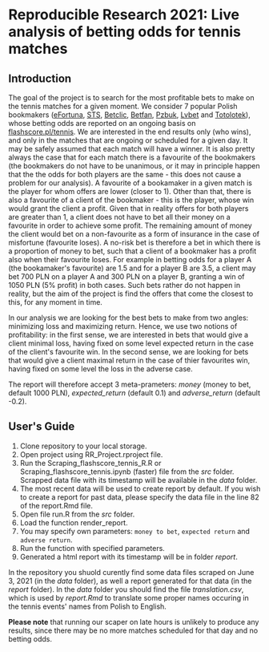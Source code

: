 # Reproducible Research 2021: Live analysis of betting odds for tennis matches

## Introduction

The goal of the project is to search for the most profitable bets to make on the tennis matches for a given moment. 
We consider 7 popular Polish bookmakers ([eFortuna](https://www.efortuna.pl/), [STS](https://www.sts.pl/), [Betclic](https://www.betclic.pl/), 
[Betfan](https://betfan.pl/zaklady-bukmacherskie), [Pzbuk](https://www.pzbuk.pl/pl), [Lvbet](https://lvbet.pl/pl/) and 
[Totolotek](https://www.totolotek.pl/pl)), whose betting odds are reported on an ongoing basis on [flashscore.pl/tennis](flashscore.pl/tennis). 
We are interested in the end results only (who wins), and only in the matches that are ongoing or scheduled for a given day. It may be safely assumed 
that each match will have a winner. It is also pretty always the case that for each match there is a favourite of the bookmakers (the bookmakers do not 
have to be unanimous, or it may in principle happen that the the odds for both players are the same - this does not cause a problem for our analysis). 
A favourite of a bookamaker in a given match is the player for whom offers are lower (closer to 1). Other than that, there is also a favourite of a client 
of the bookmaker - this is the player, whose win would grant the client a profit. Given that in reality offers for both players are greater than 1, a client 
does not have to bet all their money on a favourite in order to achieve some profit. The remaining amount of money the client would bet on a non-favourite as a 
form of insurance in the case of misfortune (favourite loses). A no-risk bet is therefore a bet in which there is a proportion of money to bet, such that a 
client of a bookmaker has a profit also when their favourite loses. For example in betting odds for a player A (the bookamaker's favourite) are 1.5 and for a 
player B are 3.5, a client may bet 700 PLN on a player A and 300 PLN on a player B, granting a win of 1050 PLN (5% profit) in both cases. Such bets rather do 
not happen in reality, but the aim of the project is find the offers that come the closest to this, for any moment in time.

In our analysis we are looking for the best bets to make from two angles: minimizing loss and maximizing return. Hence, we use two notions of 
profitability: in the first sense, we are interested in bets that would give a client minimal loss, having fixed on some level expected return 
in the case of the client's favourite win. In the second sense, we are looking for bets that would give a client maximal return in the case of 
thier favourites win, having fixed on some level the loss in the adverse case.

The report will therefore accept 3 meta-prameters: *money* (money to bet, default 1000 PLN), *expected_return* (default 0.1) and *adverse_return* 
(default -0.2).

## User's Guide
1. Clone repository to your local storage.
2. Open project using RR_Project.rproject file.
3. Run the Scraping_flashscore_tennis_R.R or Scraping_flashscore_tennis.ipynb (faster) file from the *src* folder.  Scrapped data file with its timestamp 
will be available in the *data* folder.
4. The most recent data will be used to create report by default. If you wish to create a report for past data, please specify the data file in 
the line 82 of the report.Rmd file.
5. Open file run.R from the *src* folder.
6. Load the function render_report.
7. You may specify own parameters: `money to bet`, `expected return` and `adverse return`.
8. Run the function with specified parameters.
10. Generated a html report with its timestamp will be in folder *report*. 

In the repository you shuold curently find some data files scraped on June 3, 2021 (in the *data* folder), as well a report generated for that data
(in the *report* folder). In the *data* folder you should find the file *translation.csv*, which is used by *report.Rmd* to translate some proper names
occuring in the tennis events' names from Polish to English. 

**Please note**  that running our scaper on late hours is unlikely to produce any results, since there may be no more matches scheduled for that day and no betting odds.

